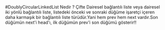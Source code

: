 ﻿#DoublyCircularLinkedList Nedir ? 
Çifte Dairesel bağlantılı liste veya dairesel iki yönlü bağlantılı liste, listedeki önceki ve sonraki düğüme işaretçi içeren daha karmaşık bir bağlantılı liste türüdür.Yani hem prev hem next vardır.Son düğümün next'i head'ı, ilk düğümün prev'i son düğümü gösterir!!
